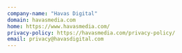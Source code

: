 ```yaml
---
company-name: "Havas Digital"
domain: havasmedia.com
home: https://www.havasmedia.com/
privacy-policy: https://havasmedia.com/privacy-policy/
email: privacy@havasdigital.com
---
```




